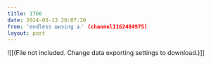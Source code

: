 ```yaml
---
title: 1766
date: 2024-03-13 20:07:20
from: 'endless шизing ⍼' (channel1162404975)
layout: post
---
```


![[(File not included. Change data exporting settings to download.)]]


